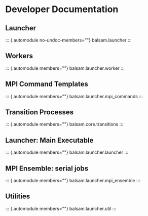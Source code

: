 Developer Documentation
=======================

Launcher
--------

::: {.automodule no-undoc-members=""}
balsam.launcher
:::

Workers
-------

::: {.automodule members=""}
balsam.launcher.worker
:::

MPI Command Templates
---------------------

::: {.automodule members=""}
balsam.launcher.mpi\_commands
:::

Transition Processes
--------------------

::: {.automodule members=""}
balsam.core.transitions
:::

Launcher: Main Executable
-------------------------

::: {.automodule members=""}
balsam.launcher.launcher
:::

MPI Ensemble: serial jobs
-------------------------

::: {.automodule members=""}
balsam.launcher.mpi\_ensemble
:::

Utilities
---------

::: {.automodule members=""}
balsam.launcher.util
:::
